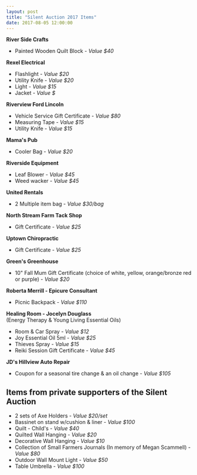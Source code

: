 ```yaml
---
layout: post
title: "Silent Auction 2017 Items"
date: 2017-08-05 12:00:00
---
```


**River Side Crafts**
- Painted Wooden Quilt Block - *Value $40*

**Rexel Electrical**
- Flashlight - *Value $20*
- Utility Knife - *Value $20*
- Light - *Value $15*
- Jacket - *Value $*

**Riverview Ford Lincoln**
<!--end-excerpt-->
- Vehicle Service Gift Certificate - *Value $80*
- Measuring Tape - *Value $15*
- Utility Knife - *Value $15*

**Mama's Pub**
- Cooler Bag - *Value $20*

**Riverside Equipment**
- Leaf Blower - *Value $45*
- Weed wacker - *Value $45*

**United Rentals**
- 2 Multiple item bag - *Value $30/bag*

**North Stream Farm Tack Shop**
- Gift Certificate - *Value $25*

**Uptown Chiropractic**
- Gift Certificate - *Value $25*

**Green&#39;s Greenhouse**
- 10" Fall Mum Gift Certificate (choice of white, yellow, orange/bronze red or purple) - *Value $20*

**Roberta Merrill - Epicure Consultant**
- Picnic Backpack - *Value $110*

**Healing Room - Jocelyn Douglass**  
(Energy Therapy &amp; Young Living Essential Oils)
- Room &amp; Car Spray - *Value $12*
- Joy Essential Oil 5ml - *Value $25*
- Thieves Spray - *Value $15*
- Reiki Session Gift Certificate - *Value $45*

**JD's Hillview Auto Repair**
- Coupon for a seasonal tire change & an oil change - *Value $105*

Items from private supporters of the Silent Auction
---
- 2 sets of Axe Holders - *Value $20/set*
- Bassinet on stand w/cushion &amp; liner - *Value $100*
- Quilt - Child's - *Value $40*
- Quilted Wall Hanging - *Value $20*
- Decorative Wall Hanging - *Value $10*
- Collection of Small Farmers Journals (In memory of Megan Scammell) - *Value $80*
- Outdoor Wall Mount Light - *Value $50*
- Table Umbrella - *Value $100*
